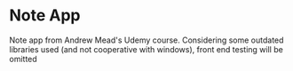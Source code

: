 # Note App

Note app from Andrew Mead's Udemy course.
Considering some outdated libraries used (and not cooperative with windows), 
front end testing will be omitted